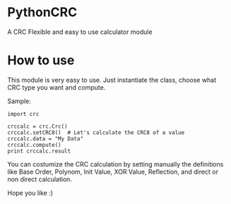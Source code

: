 # PythonCRC
A CRC Flexible and easy to use calculator module

# How to use
This module is very easy to use.
Just instantiate the class, choose what CRC type you want and compute.

Sample:

    import crc
    
    crccalc = crc.Crc()
    crccalc.setCRC8()  # Let's calculate the CRC8 of a value
    crccalc.data = "My Data"
    crccalc.compute()
    print crccalc.result
    
You can costumize the CRC calculation by setting manually the definitions like
Base Order, Polynom, Init Value, XOR Value, Reflection, and direct or non direct calculation.

Hope you like :)
